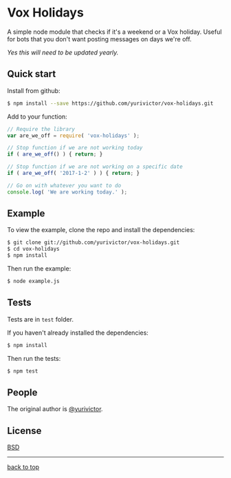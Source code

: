 # Vox Holidays

A simple node module that checks if it's a weekend or a Vox holiday. Useful for bots that you don't want posting messages on days we're off.

_Yes this will need to be updated yearly._

## Quick start

Install from github:

```bash
$ npm install --save https://github.com/yurivictor/vox-holidays.git
```

Add to your function:

```js
// Require the library
var are_we_off = require( 'vox-holidays' );

// Stop function if we are not working today
if ( are_we_off() ) { return; }

// Stop function if we are not working on a specific date
if ( are_we_off( '2017-1-2' ) ) { return; }

// Go on with whatever you want to do
console.log( 'We are working today.' );
```

## Example

To view the example, clone the repo and install the dependencies:

```bash
$ git clone git://github.com/yurivictor/vox-holidays.git
$ cd vox-holidays
$ npm install
```

Then run the example:

```bash
$ node example.js
```

## Tests

Tests are in `test` folder.

If you haven't already installed the dependencies:

```bash
$ npm install
```

Then run the tests:

```bash
$ npm test
```

## People

The original author is [@yurivictor](https://github.com/yurivictor).

## License

[BSD](LICENSE)

---

[back to top](#vox-holidays)
